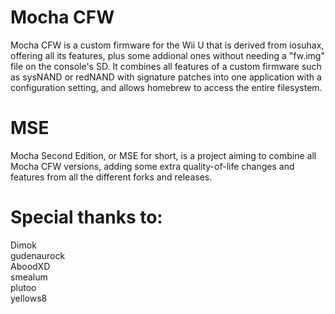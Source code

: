 # Mocha CFW
Mocha CFW is a custom firmware for the Wii U that is derived from iosuhax, offering all its features, plus some addional ones without needing a "fw.img" file on the console's SD.
It combines all features of a custom firmware such as sysNAND or redNAND with signature patches into one application with a configuration setting, and allows homebrew to access the entire filesystem.

# MSE
Mocha Second Edition, or MSE for short, is a project aiming to combine all Mocha CFW versions, adding some extra quality-of-life changes and features from all the different forks and releases.

# Special thanks to:
Dimok  
gudenaurock  
AboodXD  
smealum  
plutoo  
yellows8  
